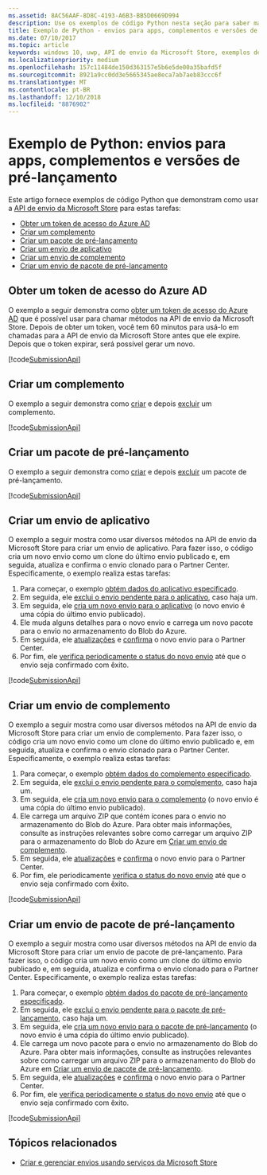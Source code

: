 ```yaml
---
ms.assetid: 8AC56AAF-8D8C-4193-A6B3-BB5D0669D994
description: Use os exemplos de código Python nesta seção para saber mais sobre como usar a API de envio da Microsoft Store.
title: Exemplo de Python - envios para apps, complementos e versões de pré-lançamento
ms.date: 07/10/2017
ms.topic: article
keywords: windows 10, uwp, API de envio da Microsoft Store, exemplos de código, python
ms.localizationpriority: medium
ms.openlocfilehash: 157c11484de150d363157e5b6e5de00a35bafd5f
ms.sourcegitcommit: 8921a9cc0dd3e5665345ae8eca7ab7aeb83ccc6f
ms.translationtype: MT
ms.contentlocale: pt-BR
ms.lasthandoff: 12/10/2018
ms.locfileid: "8876902"
---
```

# <a name="python-sample-submissions-for-apps-add-ons-and-flights"></a>Exemplo de Python: envios para apps, complementos e versões de pré-lançamento

Este artigo fornece exemplos de código Python que demonstram como usar a [API de envio da Microsoft Store](create-and-manage-submissions-using-windows-store-services.md) para estas tarefas:

* [Obter um token de acesso do Azure AD](#token)
* [Criar um complemento](#create-add-on)
* [Criar um pacote de pré-lançamento](#create-package-flight)
* [Criar um envio de aplicativo](#create-app-submission)
* [Criar um envio de complemento](#create-add-on-submission)
* [Criar um envio de pacote de pré-lançamento](#create-flight-submission)

<span id="token" />

## <a name="obtain-an-azure-ad-access-token"></a>Obter um token de acesso do Azure AD

O exemplo a seguir demonstra como [obter um token de acesso do Azure AD](create-and-manage-submissions-using-windows-store-services.md#obtain-an-azure-ad-access-token) que é possível usar para chamar métodos na API de envio da Microsoft Store. Depois de obter um token, você tem 60 minutos para usá-lo em chamadas para a API de envio da Microsoft Store antes que ele expire. Depois que o token expirar, será possível gerar um novo.

[!code[SubmissionApi](./code/StoreServicesExamples_Submission/python/Examples.py#L1-L20)]

<span id="create-add-on" />

## <a name="create-an-add-on"></a>Criar um complemento

O exemplo a seguir demonstra como [criar](create-an-add-on.md) e depois [excluir](delete-an-add-on.md) um complemento.

[!code[SubmissionApi](./code/StoreServicesExamples_Submission/python/Examples.py#L26-L52)]

<span id="create-package-flight" />

## <a name="create-a-package-flight"></a>Criar um pacote de pré-lançamento

O exemplo a seguir demonstra como [criar](create-a-flight.md) e depois [excluir](delete-a-flight.md) um pacote de pré-lançamento.

[!code[SubmissionApi](./code/StoreServicesExamples_Submission/python/Examples.py#L58-L87)]

<span id="create-app-submission" />

## <a name="create-an-app-submission"></a>Criar um envio de aplicativo

O exemplo a seguir mostra como usar diversos métodos na API de envio da Microsoft Store para criar um envio de aplicativo. Para fazer isso, o código cria um novo envio como um clone do último envio publicado e, em seguida, atualiza e confirma o envio clonado para o Partner Center. Especificamente, o exemplo realiza estas tarefas:

1. Para começar, o exemplo [obtém dados do aplicativo especificado](get-an-app.md).
2. Em seguida, ele [exclui o envio pendente para o aplicativo](delete-an-app-submission.md), caso haja um.
3. Em seguida, ele [cria um novo envio para o aplicativo](create-an-app-submission.md) (o novo envio é uma cópia do último envio publicado).
4. Ele muda alguns detalhes para o novo envio e carrega um novo pacote para o envio no armazenamento do Blob do Azure.
5. Em seguida, ele [atualizações](update-an-app-submission.md) e [confirma](commit-an-app-submission.md) o novo envio para o Partner Center.
6. Por fim, ele [verifica periodicamente o status do novo envio](get-status-for-an-app-submission.md) até que o envio seja confirmado com êxito.

[!code[SubmissionApi](./code/StoreServicesExamples_Submission/python/Examples.py#L93-L166)]

<span id="create-add-on-submission" />

## <a name="create-an-add-on-submission"></a>Criar um envio de complemento

O exemplo a seguir mostra como usar diversos métodos na API de envio da Microsoft Store para criar um envio de complemento. Para fazer isso, o código cria um novo envio como um clone do último envio publicado e, em seguida, atualiza e confirma o envio clonado para o Partner Center. Especificamente, o exemplo realiza estas tarefas:

1. Para começar, o exemplo [obtém dados do complemento especificado](get-an-add-on.md).
2. Em seguida, ele [exclui o envio pendente para o complemento](delete-an-add-on-submission.md), caso haja um.
3. Em seguida, ele [cria um novo envio para o complemento](create-an-add-on-submission.md) (o novo envio é uma cópia do último envio publicado).
4. Ele carrega um arquivo ZIP que contém ícones para o envio no armazenamento do Blob do Azure. Para obter mais informações, consulte as instruções relevantes sobre como carregar um arquivo ZIP para o armazenamento do Blob do Azure em [Criar um envio de complemento](manage-add-on-submissions.md#create-an-add-on-submission).
5. Em seguida, ele [atualizações](update-an-add-on-submission.md) e [confirma](commit-an-add-on-submission.md) o novo envio para o Partner Center.
6. Por fim, ele periodicamente [verifica o status do novo envio](get-status-for-an-add-on-submission.md) até que o envio seja confirmado com êxito.

[!code[SubmissionApi](./code/StoreServicesExamples_Submission/python/Examples.py#L172-L245)]

<span id="create-flight-submission" />

## <a name="create-a-package-flight-submission"></a>Criar um envio de pacote de pré-lançamento

O exemplo a seguir mostra como usar diversos métodos na API de envio da Microsoft Store para criar um envio de pacote de pré-lançamento. Para fazer isso, o código cria um novo envio como um clone do último envio publicado e, em seguida, atualiza e confirma o envio clonado para o Partner Center. Especificamente, o exemplo realiza estas tarefas:

1. Para começar, o exemplo [obtém dados do pacote de pré-lançamento especificado](get-a-flight.md).
2. Em seguida, ele [exclui o envio pendente para o pacote de pré-lançamento](delete-a-flight-submission.md), caso haja um.
3. Em seguida, ele [cria um novo envio para o pacote de pré-lançamento](create-a-flight-submission.md) (o novo envio é uma cópia do último envio publicado).
4. Ele carrega um novo pacote para o envio no armazenamento do Blob do Azure. Para obter mais informações, consulte as instruções relevantes sobre como carregar um arquivo ZIP para o armazenamento do Blob do Azure em [Criar um envio de pacote de pré-lançamento](manage-flight-submissions.md#create-a-package-flight-submission).
5. Em seguida, ele [atualizações](update-a-flight-submission.md) e [confirma](commit-a-flight-submission.md) o novo envio para o Partner Center.
6. Por fim, ele [verifica periodicamente o status do novo envio](get-status-for-a-flight-submission.md) até que o envio seja confirmado com êxito.

[!code[SubmissionApi](./code/StoreServicesExamples_Submission/python/Examples.py#L251-L325)]

## <a name="related-topics"></a>Tópicos relacionados

* [Criar e gerenciar envios usando serviços da Microsoft Store](create-and-manage-submissions-using-windows-store-services.md)
